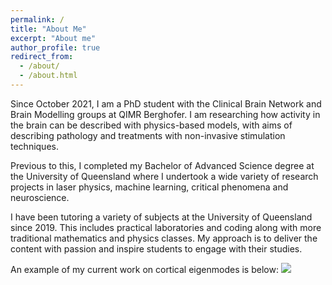 ```yaml
---
permalink: /
title: "About Me"
excerpt: "About me"
author_profile: true
redirect_from: 
  - /about/
  - /about.html
---
```


Since October 2021, I am a PhD student with the Clinical Brain Network and Brain Modelling groups at QIMR Berghofer. I am researching how activity in the brain can be described with physics-based models, with aims of describing pathology and treatments with non-invasive stimulation techniques. 

Previous to this, I completed my Bachelor of Advanced Science degree at the University of Queensland where I undertook a wide variety of research projects in laser physics, machine learning, critical phenomena and neuroscience. 

I have been tutoring a variety of subjects at the University of Queensland since 2019. This includes practical laboratories and coding along with more traditional mathematics and physics classes. My approach is to deliver the content with passion and inspire students to engage with their studies.

An example of my current work on cortical eigenmodes is below:
<img src='/images/eigenmodes_method.gif'> <br/><br/>



